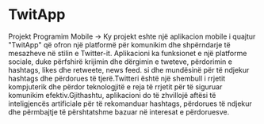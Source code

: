 # TwitApp
Projekt Programim Mobile  -> 
Ky projekt eshte një aplikacion mobile i quajtur "TwitApp" që ofron një 
platformë për komunikim dhe shpërndarje të mesazheve në stilin e Twitter-it. 
Aplikacioni ka funksionet e një platforme sociale, duke përfshirë krijimin 
dhe dërgimin e tweteve, përdorimin e hashtags, likes dhe retweete, news feed.
si dhe mundësinë për të ndjekur hashtags dhe përdorues të tjerë.Twitteri është 
një shembull i rrjetit kompjuterik dhe përdor teknologjitë e reja të rrjetit për 
të siguruar komunikim efektiv.Gjithashtu, aplikacioni do të zhvillojë aftësi të 
inteligjencës artificiale për të rekomanduar hashtags, përdorues të ndjekur dhe 
përmbajtje të përshtatshme bazuar në interesat e përdoruesve.
